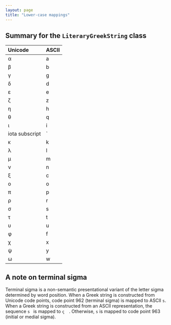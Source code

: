 ```yaml
---
layout: page
title: "Lower-case mappings"
---
```


## Summary for the ``LiteraryGreekString`` class

| Unicode | ASCII |
|:--------|:------|
| α       | a     |
| β       | b     |
| γ       | g     |
| δ       | d     |
| ε       | e     |
| ζ       | z     |
| η       | h     |
| θ       | q     |
| ι       | i     |
| iota subscript | `|` ("pipe" character) |
| κ       | k     |
| λ       | l     |
| μ       | m     |
| ν       | n     |
| ξ       | c     |
| ο       | o     |
| π       | p     |
| ρ       | r     |
| σ       | s     |
| τ       | t     |
| υ       | u     |
| φ       | f     |
| χ       | x     |
| ψ       | y     |
| ω       | w     |


## A note on terminal sigma

Terminal sigma is a non-semantic presentational variant of the letter sigma determined by word position.  When a Greek string is constructed from Unicode code points, code point 962 (terminal sigma) is mapped to ASCII `s`.  When a Greek string is constructed from an ASCII representation, the sequence `s ` is mapped to `ς  `.  Otherwise, `s` is mapped to code point 963 (initial or medial sigma).
